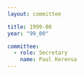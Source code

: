 ```yaml
---
layout: committee

title: 1999-00
year: "99_00"

committee:
  - role: Secretary
    name: Paul Kerensa
---
```

